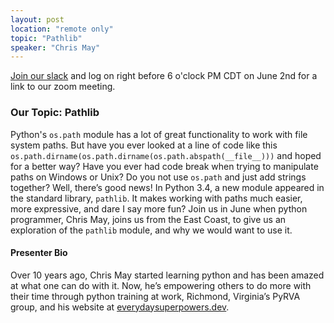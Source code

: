 ```yaml
---
layout: post
location: "remote only"
topic: "Pathlib"
speaker: "Chris May"
---
```


[Join our slack](https://join.slack.com/t/pyowa/shared_invite/enQtNjM4MzAxMzIwNzg0LTA5YjNmMDk4MWNkZGFlOTNhMWJkZGQ3ZTAxYjIxYTg5NTZmN2Q2ZmMyOTE4NDgyYzFmODBjNzExYTQ4YjM0Zjg) and log on right before 6 o'clock PM CDT on June 2nd for a link to our zoom meeting.

### Our Topic: Pathlib
Python's `os.path` module has a lot of great functionality to work with file system paths. But have you ever looked at a line of code like this `os.path.dirname(os.path.dirname(os.path.abspath(__file__)))`  and hoped for a better way?
Have you ever had code break when trying to manipulate paths on Windows or Unix?
Do you not use `os.path` and just add strings together?
Well, there’s good news! In Python 3.4, a new module appeared in the standard library, `pathlib`. It makes working with paths much easier, more expressive, and dare I say more fun?
Join us in June when python programmer, Chris May, joins us from the East Coast, to give us an exploration of the `pathlib` module, and why we would want to use it.

#### Presenter Bio
Over 10 years ago, Chris May started learning python and has been amazed at what one can do with it. Now, he’s empowering others to do more with their time through python training at work, Richmond, Virginia’s PyRVA group, and his website at [everydaysuperpowers.dev](http://everydaysuperpowers.dev).
